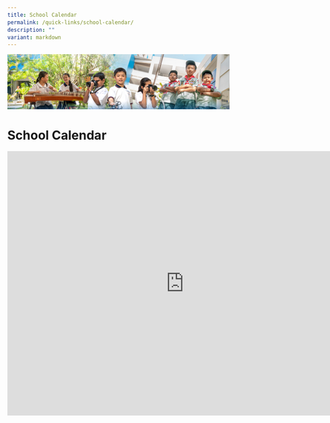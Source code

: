 ```yaml
---
title: School Calendar
permalink: /quick-links/school-calendar/
description: ""
variant: markdown
---
```

![](/images/AboutUs.jpg)

School Calendar
===============

<iframe scrolling="no" frameborder="0" height="600" width="800" style="border: 0" src="https://calendar.google.com/calendar/embed?src=c_53c9891b028bb90bdd103bfa507a30f4c6432b9b7815a5fc17ba6cc89ba300a6%40group.calendar.google.com&amp;ctz=Asia%2FSingapore"></iframe>